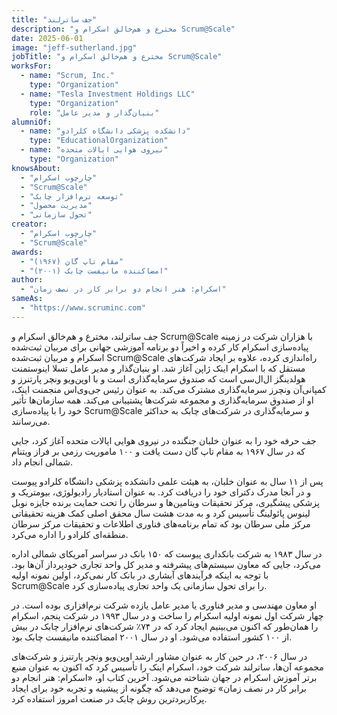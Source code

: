 ```yaml
---
title: "جف ساترلند"
description: "مخترع و هم‌خالق اسکرام و Scrum@Scale"
date: 2025-06-01
image: "jeff-sutherland.jpg"
jobTitle: "مخترع و هم‌خالق اسکرام و Scrum@Scale"
worksFor:
  - name: "Scrum, Inc."
    type: "Organization"
  - name: "Tesla Investment Holdings LLC"
    type: "Organization"
    role: "بنیان‌گذار و مدیر عامل"
alumniOf:
  - name: "دانشکده پزشکی دانشگاه کلرادو"
    type: "EducationalOrganization"
  - name: "نیروی هوایی ایالات متحده"
    type: "Organization"
knowsAbout:
  - "چارچوب اسکرام"
  - "Scrum@Scale"
  - "توسعه نرم‌افزار چابک"
  - "مدیریت محصول"
  - "تحول سازمانی"
creator:
  - "چارچوب اسکرام"
  - "Scrum@Scale"
awards:
  - "مقام تاپ گان (۱۹۶۷)"
  - "امضاکننده مانیفست چابک (۲۰۰۱)"
author:
  - "اسکرام: هنر انجام دو برابر کار در نصف زمان"
sameAs:
  - "https://www.scruminc.com"
---
```


جف ساترلند، مخترع و هم‌خالق اسکرام و Scrum@Scale با هزاران شرکت در زمینه پیاده‌سازی اسکرام کار کرده و اخیراً دو برنامه آموزشی جهانی برای مربیان ثبت‌شده اسکرام و مربیان ثبت‌شده Scrum@Scale راه‌اندازی کرده، علاوه بر ایجاد شرکت‌های مستقل که با اسکرام اینک ژاپن آغاز شد. او بنیان‌گذار و مدیر عامل تسلا اینوستمنت هولدینگز ال‌ال‌سی است که صندوق سرمایه‌گذاری است و با اوپن‌ویو ونچر پارتنرز و کمپانی‌آن ونچرز سرمایه‌گذاری مشترک می‌کند. به عنوان رئیس جی‌وی‌اس منجمنت اینک، او از صندوق سرمایه‌گذاری و مجموعه شرکت‌ها پشتیبانی می‌کند. همه سازمان‌ها تأثیر خود را با پیاده‌سازی Scrum@Scale و سرمایه‌گذاری در شرکت‌های چابک به حداکثر می‌رسانند.

جف حرفه خود را به عنوان خلبان جنگنده در نیروی هوایی ایالات متحده آغاز کرد، جایی که در سال ۱۹۶۷ به مقام تاپ گان دست یافت و ۱۰۰ ماموریت رزمی بر فراز ویتنام شمالی انجام داد.

پس از ۱۱ سال به عنوان خلبان، به هیئت علمی دانشکده پزشکی دانشگاه کلرادو پیوست و در آنجا مدرک دکترای خود را دریافت کرد. به عنوان استادیار رادیولوژی، بیومتریک و پزشکی پیشگیری، مرکز تحقیقات ویتامین‌ها و سرطان را تحت حمایت برنده جایزه نوبل لینوس پائولینگ تأسیس کرد و به مدت هشت سال محقق اصلی کمک هزینه تحقیقاتی مرکز ملی سرطان بود که تمام برنامه‌های فناوری اطلاعات و تحقیقات مرکز سرطان منطقه‌ای کلرادو را اداره می‌کرد.

در سال ۱۹۸۳ به شرکت بانکداری پیوست که ۱۵۰ بانک در سراسر آمریکای شمالی اداره می‌کرد، جایی که معاون سیستم‌های پیشرفته و مدیر کل واحد تجاری خودپرداز آن‌ها بود. با توجه به اینکه فرآیندهای آبشاری در بانک کار نمی‌کرد، اولین نمونه اولیه Scrum@Scale را برای تحول سازمانی یک واحد تجاری پیاده‌سازی کرد.

او معاون مهندسی و مدیر فناوری یا مدیر عامل یازده شرکت نرم‌افزاری بوده است. در چهار شرکت اول نمونه اولیه اسکرام را ساخت و در سال ۱۹۹۳ در شرکت پنجم، اسکرام را همان‌طور که اکنون می‌بینیم ایجاد کرد که در ۷۴٪ شرکت‌های نرم‌افزار چابک در بیش از ۱۰۰ کشور استفاده می‌شود. او در سال ۲۰۰۱ امضاکننده مانیفست چابک بود.

در سال ۲۰۰۶، در حین کار به عنوان مشاور ارشد اوپن‌ویو ونچر پارتنرز و شرکت‌های مجموعه آن‌ها، ساترلند شرکت خود، اسکرام اینک را تأسیس کرد که اکنون به عنوان منبع برتر آموزش اسکرام در جهان شناخته می‌شود. آخرین کتاب او، «اسکرام: هنر انجام دو برابر کار در نصف زمان» توضیح می‌دهد که چگونه از پیشینه و تجربه خود برای ایجاد پرکاربردترین روش چابک در صنعت امروز استفاده کرد.
